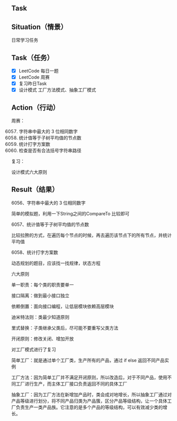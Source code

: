 ## Task

## Situation（情景）

日常学习任务

## Task（任务）

- [x] LeetCode 每日一题
- [x] LeetCode 周赛
- [x] 复习昨日Task
- [x] 设计模式 工厂方法模式、抽象工厂模式

## Action（行动）

周赛：

6057.  字符串中最大的 3 位相同数字
6058. 统计值等于子树平均值的节点数
6059. 统计打字方案数
6060. 检查是否有合法括号字符串路径

复习：

设计模式六大原则

## Result（结果）

6056、字符串中最大的 3 位相同数字

简单的模拟题，利用一下String之间的CompareTo 比较即可



6057、统计值等于子树平均值的节点数

比较拉胯的方式，在遍历每个节点的时候，再去遍历该节点下的所有节点，并统计平均值



6058、统计打字方案数

动态规划的题目，应该找一找规律，状态方程



六大原则

单一职责：每个类的职责要单一

接口隔离：做到最小接口独立

依赖倒置：面向接口编程，让低层模块依赖高层模块

迪米特法则：类最少知道原则

里式替换：子类继承父类后，尽可能不要重写父类方法

开闭原则：修改关闭、增加开放



对工厂模式进行了复习

简单工厂：就是通过单个工厂类，生产所有的产品，通过 if else 返回不同产品实例

工厂方法：因为简单工厂并不满足开闭原则，所以改造后，对于不同产品，使用不同工厂进行生产，而主体工厂接口负责返回不同的具体工厂

抽象工厂：因为工厂方法在新增加产品时，类会成对地增长，所以抽象工厂通过对产品等级进行划分，将不同产品归类为产品簇，区分产品等级结构，让一个具体工厂负责生产一类产品族。它注意的是多个产品的等级结构，可以有效减少类的增长。














